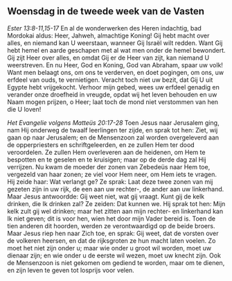 ## Woensdag in de tweede week van de Vasten

*Ester 13:8-11,15-17*
En al de wonderwerken des Heren indachtig, bad Mordokai aldus: Heer, Jahweh, almachtige Koning! Gij hebt macht over alles, en niemand kan U weerstaan, wanneer Gij Israël wilt redden. Want Gij hebt hemel en aarde geschapen met al wat men onder de hemel bewondert. Gij zijt Heer over alles, en omdat Gij er de Heer van zijt, kan niemand U weerstreven. En nu Heer, God en Koning, God van Abraham, spaar uw volk! Want men belaagt ons, om ons te verderven, en doet pogingen, om ons, uw erfdeel van ouds, te vernietigen. Veracht toch niet uw bezit, dat Gij U uit Egypte hebt vrijgekocht. Verhoor mijn gebed, wees uw erfdeel genadig en verander onze droefheid in vreugde, opdat wij het leven behouden en uw Naam mogen prijzen, o Heer; laat toch de mond niet verstommen van hen die U loven! 

*Het Evangelie volgens Matteüs 20:17-28*
Toen Jesus naar Jerusalem ging, nam Hij onderweg de twaalf leerlingen ter zijde, en sprak tot hen: Ziet, wij gaan op naar Jerusalem; en de Mensenzoon zal worden overgeleverd aan de opperpriesters en schriftgeleerden, en ze zullen Hem ter dood veroordelen. Ze zullen Hem overleveren aan de heidenen, om Hem te bespotten en te geselen en te kruisigen; maar op de derde dag zal Hij verrijzen. Nu kwam de moeder der zonen van Zebedeüs naar Hem toe, vergezeld van haar zonen; ze viel voor Hem neer, om Hem iets te vragen. Hij zeide haar: Wat verlangt ge? Ze sprak: Laat deze twee zonen van mij gezeten zijn in uw rijk, de een aan uw rechter-, de ander aan uw linkerhand. Maar Jesus antwoordde: Gij weet niet, wat gij vraagt. Kunt gij de kelk drinken, die Ik drinken zal? Ze zeiden: Dat kunnen we. Hij sprak tot hen: Mijn kelk zult gij wel drinken; maar het zitten aan mijn rechter- en linkerhand kan Ik niet geven; dit is voor hen, wien het door mijn Vader bereid is. Toen de tien anderen dit hoorden, werden ze verontwaardigd op de beide broers. Maar Jesus riep hen naar Zich toe, en sprak: Gij weet, dat de vorsten over de volkeren heersen, en dat de rijksgroten ze hun macht laten voelen. Zo moet het niet zijn onder u; maar wie onder u groot wil worden, moet uw dienaar zijn; en wie onder u de eerste wil wezen, moet uw knecht zijn. Ook de Mensenzoon is niet gekomen om gediend te worden, maar om te dienen, en zijn leven te geven tot losprijs voor velen. 

